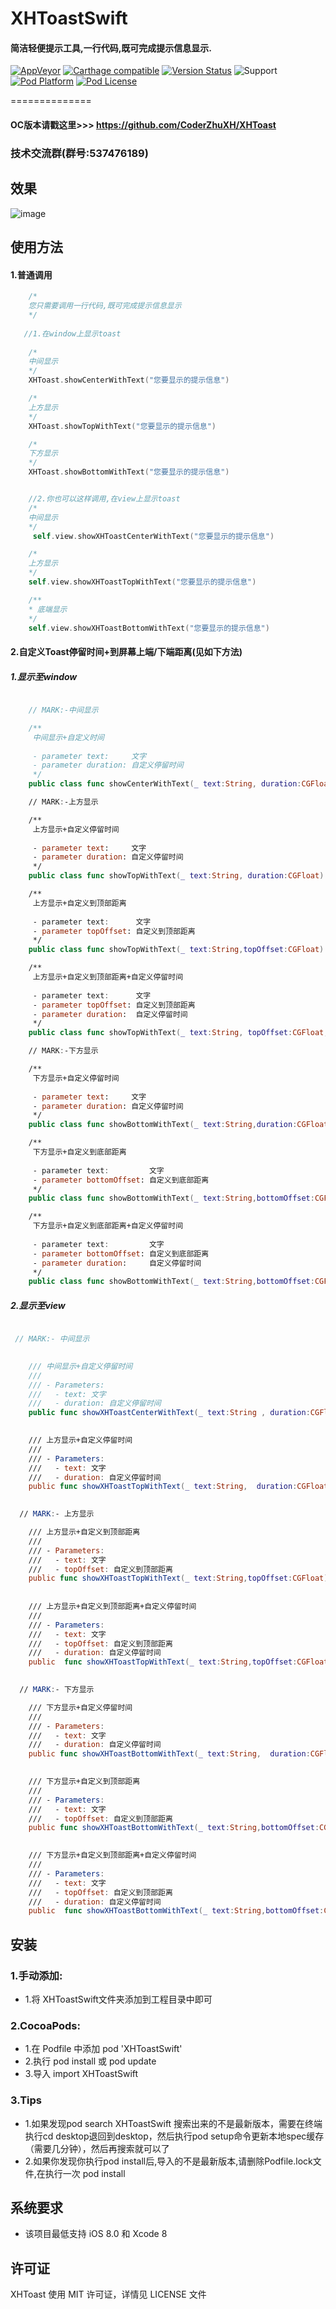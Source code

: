 # XHToastSwift
#### 简洁轻便提示工具,一行代码,既可完成提示信息显示.

[![AppVeyor](https://img.shields.io/appveyor/ci/gruntjs/grunt.svg?maxAge=2592000)](https://github.com/CoderZhuXH/XHToastSwift)
[![Carthage compatible](https://img.shields.io/badge/Carthage-compatible-4BC51D.svg?style=flat)](https://github.com/CoderZhuXH/XHToastSwift)
[![Version Status](https://img.shields.io/cocoapods/v/XHToastSwift.svg?style=flat)](http://cocoadocs.org/docsets/XHToastSwift)
![Support](https://img.shields.io/badge/support-iOS%209%2B-brightgreen.svg)
[![Pod Platform](https://img.shields.io/cocoapods/p/XHToastSwift.svg?style=flat)](http://cocoadocs.org/docsets/XHToastSwift)
[![Pod License](https://img.shields.io/cocoapods/l/XHToastSwift.svg?style=flat)](https://github.com/CoderZhuXH/XHToastSwift/blob/master/LICENSE)

==============

#### OC版本请戳这里>>> https://github.com/CoderZhuXH/XHToast
### 技术交流群(群号:537476189)

## 效果
![image](https://github.com/CoderZhuXH/XHToastSwift/blob/master/DEMO.gif)

## 使用方法
#### 1.普通调用
```swift
    /*
    您只需要调用一行代码,既可完成提示信息显示
    */
   
   //1.在window上显示toast
 
    /*
    中间显示
    */
    XHToast.showCenterWithText("您要显示的提示信息")

    /*
    上方显示
    */
    XHToast.showTopWithText("您要显示的提示信息")

    /*
    下方显示
    */
    XHToast.showBottomWithText("您要显示的提示信息")


    //2.你也可以这样调用,在view上显示toast
    /*
    中间显示
    */
     self.view.showXHToastCenterWithText("您要显示的提示信息")

    /*
    上方显示
    */
    self.view.showXHToastTopWithText("您要显示的提示信息")

    /**
    * 底端显示
    */
    self.view.showXHToastBottomWithText("您要显示的提示信息")

```
#### 2.自定义Toast停留时间+到屏幕上端/下端距离(见如下方法)
##### 1.显示至window
```swift

    // MARK:-中间显示

    /**
     中间显示+自定义时间
     
     - parameter text:     文字
     - parameter duration: 自定义停留时间
     */
    public class func showCenterWithText(_ text:String, duration:CGFloat)

    // MARK:-上方显示

    /**
     上方显示+自定义停留时间
     
     - parameter text:     文字
     - parameter duration: 自定义停留时间
     */
    public class func showTopWithText(_ text:String, duration:CGFloat)

    /**
     上方显示+自定义到顶部距离
     
     - parameter text:      文字
     - parameter topOffset: 自定义到顶部距离
     */
    public class func showTopWithText(_ text:String,topOffset:CGFloat)

    /**
     上方显示+自定义到顶部距离+自定义停留时间
     
     - parameter text:      文字
     - parameter topOffset: 自定义到顶部距离
     - parameter duration:  自定义停留时间
     */
    public class func showTopWithText(_ text:String, topOffset:CGFloat,duration:CGFloat)

    // MARK:-下方显示

    /**
     下方显示+自定义停留时间
     
     - parameter text:     文字
     - parameter duration: 自定义停留时间
     */
    public class func showBottomWithText(_ text:String,duration:CGFloat)

    /**
     下方显示+自定义到底部距离
     
     - parameter text:         文字
     - parameter bottomOffset: 自定义到底部距离
     */
    public class func showBottomWithText(_ text:String,bottomOffset:CGFloat)

    /**
     下方显示+自定义到底部距离+自定义停留时间
     
     - parameter text:         文字
     - parameter bottomOffset: 自定义到底部距离
     - parameter duration:     自定义停留时间
     */
    public class func showBottomWithText(_ text:String,bottomOffset:CGFloat,duration:CGFloat)

```
##### 2.显示至view

```swift

 // MARK:- 中间显示
    

    /// 中间显示+自定义停留时间
    ///
    /// - Parameters:
    ///   - text: 文字
    ///   - duration: 自定义停留时间
    public func showXHToastCenterWithText(_ text:String , duration:CGFloat)

    
    /// 上方显示+自定义停留时间
    ///
    /// - Parameters:
    ///   - text: 文字
    ///   - duration: 自定义停留时间
    public func showXHToastTopWithText(_ text:String,  duration:CGFloat)

    
  // MARK:- 上方显示 

    /// 上方显示+自定义到顶部距离
    ///
    /// - Parameters:
    ///   - text: 文字
    ///   - topOffset: 自定义到顶部距离
    public func showXHToastTopWithText(_ text:String,topOffset:CGFloat)
    
    
    /// 上方显示+自定义到顶部距离+自定义停留时间
    ///
    /// - Parameters:
    ///   - text: 文字
    ///   - topOffset: 自定义到顶部距离
    ///   - duration: 自定义停留时间
    public  func showXHToastTopWithText(_ text:String,topOffset:CGFloat,duration:CGFloat) 
    

  // MARK:- 下方显示    

    /// 下方显示+自定义停留时间
    ///
    /// - Parameters:
    ///   - text: 文字
    ///   - duration: 自定义停留时间
    public func showXHToastBottomWithText(_ text:String,  duration:CGFloat)

    
    /// 下方显示+自定义到顶部距离
    ///
    /// - Parameters:
    ///   - text: 文字
    ///   - topOffset: 自定义到顶部距离
    public func showXHToastBottomWithText(_ text:String,bottomOffset:CGFloat)

    
    /// 下方显示+自定义到顶部距离+自定义停留时间
    ///
    /// - Parameters:
    ///   - text: 文字
    ///   - topOffset: 自定义到顶部距离
    ///   - duration: 自定义停留时间
    public  func showXHToastBottomWithText(_ text:String,bottomOffset:CGFloat,duration:CGFloat)


```
##  安装
### 1.手动添加:<br>
*   1.将 XHToastSwift文件夹添加到工程目录中即可<br>

### 2.CocoaPods:<br>
*   1.在 Podfile 中添加 pod 'XHToastSwift'<br>
*   2.执行 pod install 或 pod update<br>
*   3.导入 import XHToastSwift

### 3.Tips
*   1.如果发现pod search XHToastSwift 搜索出来的不是最新版本，需要在终端执行cd desktop退回到desktop，然后执行pod setup命令更新本地spec缓存（需要几分钟），然后再搜索就可以了
*   2.如果你发现你执行pod install后,导入的不是最新版本,请删除Podfile.lock文件,在执行一次 pod install

##  系统要求
*   该项目最低支持 iOS 8.0 和 Xcode 8

##  许可证
XHToast 使用 MIT 许可证，详情见 LICENSE 文件